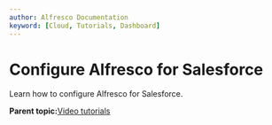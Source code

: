 ```yaml
---
author: Alfresco Documentation
keyword: [Cloud, Tutorials, Dashboard]
---
```


# Configure Alfresco for Salesforce

Learn how to configure Alfresco for Salesforce.

  

**Parent topic:**[Video tutorials](../topics/salesforce-tutorials.md)

